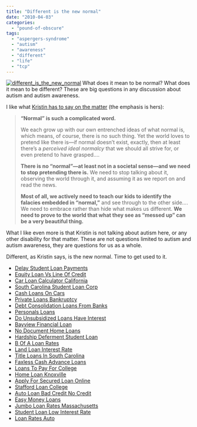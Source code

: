 ```yaml
---
title: "Different is the new normal"
date: "2010-04-03"
categories: 
  - "pound-of-obscure"
tags: 
  - "aspergers-syndrome"
  - "autism"
  - "awareness"
  - "different"
  - "life"
  - "tcp"
---
```


[![](images/different_is_the_new_normal1.jpg "different_is_the_new_normal")](http://www.zazzle.com/different_is_the_new_normal_bumper_sticker-128718758909064770) What does it mean to be normal? What does it mean to be different? These are big questions in any discussion about autism and autism awareness.

I like what [Kristin has to say on the matter](http://www.halfwaytonormal.com/?p=777) (the emphasis is hers):

> **“Normal” is such a complicated word.**
> 
> We each grow up with our own entrenched ideas of what normal is, which means, of course, there is no such thing. Yet the world loves to pretend like there is—if normal doesn’t exist, exactly, then at least there’s a _perceived ideal normalcy_ that we should all strive for, or even pretend to have grasped....
> 
> **There is no “normal”—at least not in a societal sense—and we need to stop pretending there is.** We need to stop talking about it, observing the world through it, and assuming it as we report on and read the news.
> 
> **Most of all, we actively need to teach our kids to identify the falacies embedded in “normal,”** and see through to the other side.... We need to embrace rather than hide what makes us different. **We need to prove to the world that what they see as “messed up” can be a very beautiful thing.**

What I like even more is that Kristin is not talking about autism here, or any other disability for that matter. These are not questions limited to autism and autism awareness, they are questions for us as a whole.

Different, as Kristin says, is the new normal. Time to get used to it.

- [Delay Student Loan Payments](http://gbbkolejka.pl/?Delay-Student-Loan-Payments)
- [Equity Loan Vs Line Of Credit](http://usasportgroup.com/?Equity-Loan-Vs-Line-Of-Credit)
- [Car Loan Calculator California](http://usasportgroup.com/?Car-Loan-Calculator-California)
- [South Carolina Student Loan Corp](http://www.franklinny.org/?South-Carolina-Student-Loan-Corp)
- [Cash Loans On Cars](http://www.consejocafe.org/?Cash-Loans-On-Cars)
- [Private Loans Bankruptcy](http://www.franklinny.org/?Private-Loans-Bankruptcy)
- [Debt Consolidation Loans From Banks](http://www.consejocafe.org/?Debt-Consolidation-Loans-From-Banks)
- [Personals Loans](http://www.mariebo.org/?Personals-Loans)
- [Do Unsubsidized Loans Have Interest](http://usasportgroup.com/?Do-Unsubsidized-Loans-Have-Interest)
- [Bayview Financial Loan](http://www.amarysia.gr/?Bayview-Financial-Loan)
- [No Document Home Loans](http://usasportgroup.com/?No-Document-Home-Loans)
- [Hardship Deferment Student Loan](http://www.franklinny.org/?Hardship-Deferment-Student-Loan)
- [B Of A Loan Rates](http://www.mariebo.org/?B-Of-A-Loan-Rates)
- [Land Loan Interest Rate](http://www.amarysia.gr/?Land-Loan-Interest-Rate)
- [Title Loans In South Carolina](http://www.franklinny.org/?Title-Loans-In-South-Carolina)
- [Faxless Cash Advance Loans](http://www.franklinny.org/?Faxless-Cash-Advance-Loans)
- [Loans To Pay For College](http://gbbkolejka.pl/?Loans-To-Pay-For-College)
- [Home Loan Knoxville](http://gbbkolejka.pl/?Home-Loan-Knoxville)
- [Apply For Secured Loan Online](http://www.amarysia.gr/?Apply-For-Secured-Loan-Online)
- [Stafford Loan College](http://www.consejocafe.org/?Stafford-Loan-College)
- [Auto Loan Bad Credit No Credit](http://www.amarysia.gr/?Auto-Loan-Bad-Credit-No-Credit)
- [Easy Money Loans](http://usasportgroup.com/?Easy-Money-Loans)
- [Jumbo Loan Rates Massachusetts](http://www.franklinny.org/?Jumbo-Loan-Rates-Massachusetts)
- [Student Loan Low Interest Rate](http://www.franklinny.org/?Student-Loan-Low-Interest-Rate)
- [Loan Rates Auto](http://www.mariebo.org/?Loan-Rates-Auto)
